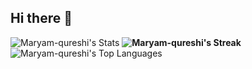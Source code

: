## Hi there 👋

![Maryam-qureshi's Stats](https://github-readme-stats.vercel.app/api?username=Maryam-qureshi&theme=graywhite&show_icons=true&hide_border=true&count_private=true)
**![Maryam-qureshi's Streak](https://github-readme-streak-stats.herokuapp.com/?user=Maryam-qureshi&theme=graywhite&hide_border=true)**
![Maryam-qureshi's Top Languages](https://github-readme-stats.vercel.app/api/top-langs/?username=Maryam-qureshi&theme=graywhite&show_icons=true&hide_border=true&layout=compact)
<!--
**Maryam-qureshi/Maryam-qureshi** is a ✨ _special_ ✨ repository because its `README.md` (this file) appears on your GitHub profile.

Here are some ideas to get you started:

- 🔭 I’m currently working on ...
- 🌱 I’m currently learning ...
- 👯 I’m looking to collaborate on ...
- 🤔 I’m looking for help with ...
- 💬 Ask me about ...
- 📫 How to reach me: ...
- 😄 Pronouns: ...
- ⚡ Fun fact: ...
-->
